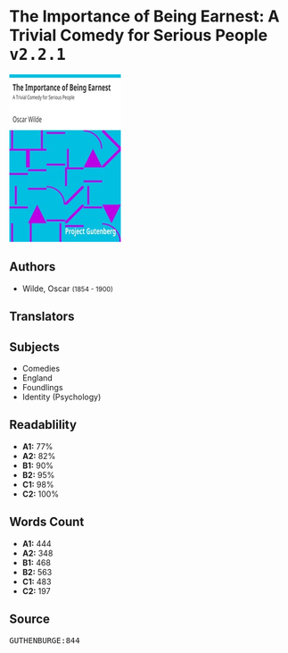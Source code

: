 # The Importance of Being Earnest: A Trivial Comedy for Serious People <kbd>v2.2.1</kbd>

![](./cover.medium.jpg "")

## Authors


 - Wilde, Oscar <small>(1854 - 1900)</small>

## Translators



## Subjects


 - Comedies
 - England
 - Foundlings
 - Identity (Psychology)

## Readablility


 - **A1:** 77%
 - **A2:** 82%
 - **B1:** 90%
 - **B2:** 95%
 - **C1:** 98%
 - **C2:** 100%

## Words Count


 - **A1:** 444
 - **A2:** 348
 - **B1:** 468
 - **B2:** 563
 - **C1:** 483
 - **C2:** 197

## Source


<kbd>GUTHENBURGE:844</kbd>
